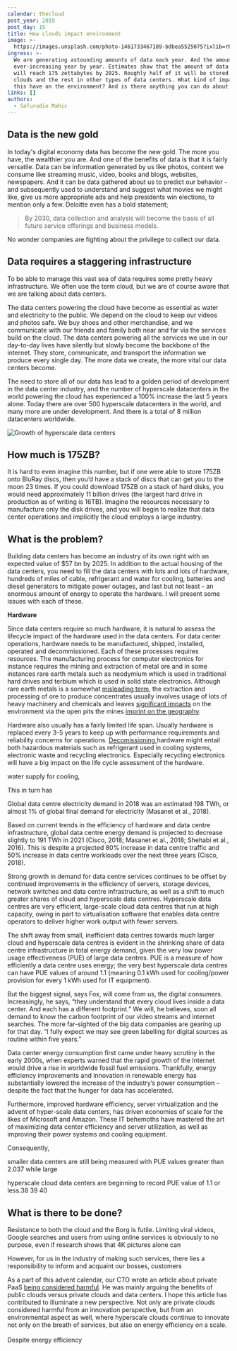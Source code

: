 ```yaml
---
calendar: thecloud
post_year: 2019
post_day: 15
title: How clouds impact environment
image: >-
  https://images.unsplash.com/photo-1461733467189-bdbea5525075?ixlib=rb-1.2.1&ixid=eyJhcHBfaWQiOjEyMDd9&auto=format&fit=crop&w=1950&q=80
ingress: >-
  We are generating astounding amounts of data each year. And the amount is
  ever-increasing year by year. Estimates show that the amount of data worldwide
  will reach 175 zettabytes by 2025. Roughly half of it will be stored in public
  clouds and the rest in other types of data centers. What kind of impact does
  this have on the environment? And is there anything you can do about it?
links: []
authors:
  - Safurudin Mahic
---
```

## Data is the new gold

In today's digital economy data has become the new gold. The more you have, the wealthier you are. And one of the benefits of data is that it is fairly versatile. Data can be information generated by us like photos, content we consume like streaming music, video, books and blogs, websites, newspapers. And it can be data gathered about us to predict our behavior - and subsequently used to understand and suggest what movies we might like, give us more appropriate ads and help presidents win elections, to mention only a few. Deloitte even has a bold statement;

>  By 2030, data collection and analysis will become the basis of all future service offerings and business models.

No wonder companies are fighting about the privilege to collect our data. 

## Data requires a staggering infrastructure

To be able to manage this vast sea of data requires some pretty heavy infrastructure. We often use the term cloud, but we are of course aware that we are talking about data centers.

The data centers powering the cloud have become as essential as water and electricity to the public. We depend on the cloud to keep our videos and photos safe. We buy shoes and other merchandise, and we communicate with our friends and family both near and far via the services build on the cloud. The data centers powering all the services we use in our day-to-day lives have silently but slowly become the backbone of the internet. They store, communicate, and transport the information we produce every single day. The more data we create, the more vital our data centers become.

The need to store all of our data has lead to a golden period of development in the data center industry, and the number of hyperscale datacenters in the world powering the cloud has experienced a 100% increase the last 5 years alone. Today there are over 500 hyperscale datacenters in the world, and many more are under development. And there is a total of 8 million datacenters worldwide.

![](/assets/tc-15-growth.png "Growth of hyperscale data centers")



## How much is 175ZB?

It is hard to even imagine this number, but if one were able to store 175ZB onto BluRay discs, then you’d have a stack of discs that can get you to the moon 23 times. If you could download 175ZB on a stack of hard disks, you would need approximately 11 billion drives (the largest hard drive in production as of writing is 16TB). Imagine the resources necessary to manufacture only the disk drives, and you will begin to realize that data center operations and implicitly the cloud employs a large industry. 

## What is the problem?

Building data centers has become an industry of its own right with an expected value of $57 bn by 2025. In addition to the actual housing of the data centers, you need to fill the data centers with lots and lots of hardware, hundreds of miles of cable, refrigerant and water for cooling, batteries and diesel generators to mitigate power outages, and last but not least - an enormous amount of energy to operate the hardware. I will present some issues with each of these.

**Hardware**

Since data centers require so much hardware, it is natural to assess the lifecycle impact of the hardware used in the data centers. For data center operations, hardware needs to be manufactured, shipped, installed, operated and decommissioned. Each of these processes requires resources. The manufacturing process for computer electronics for instance requires the mining and extraction of metal ore and in some instances rare earth metals such as neodymium which is used in traditional hard drives and terbium which is used in solid state electronics. Although rare earth metals is a somewhat [misleading term](https://www.scientificamerican.com/article/dont-panic-about-rare-earth-elements/), the extraction and processing of ore to produce concentrates usually involves usage of lots of heavy machinery and chemicals and leaves [significant impacts](https://www.researchgate.net/publication/227332044_Environmental_impact_assessment_of_open_pit_mining_in_Iran) on the environment via the open pits the mines [imprint on the geography](v). 

Hardware also usually has a fairly limited life span. Usually hardware is replaced every 3-5 years to keep up with performance requirements and reliability concerns for operations. [Decomissioning ](https://www.networkworld.com/article/3439917/how-to-decommission-a-data-center.html)hardware might entail both hazardous materials such as refrigerant used in cooling systems, electronic waste and recycling electronics. Especially recycling electronics will have a big impact on the life cycle assessment of the hardware. 



water supply for cooling,





This in turn has 

Global data centre electricity demand in 2018 was an estimated 198 TWh, or almost 1% of global final demand for electricity (Masanet et al., 2018).

Based on current trends in the efficiency of hardware and data centre infrastructure, global data centre energy demand is projected to decrease slightly to 191 TWh in 2021 (Cisco, 2018; Masanet et al., 2018; Shehabi et al., 2016). This is despite a projected 80% increase in data centre traffic and 50% increase in data centre workloads over the next three years (Cisco, 2018).

Strong growth in demand for data centre services continues to be offset by continued improvements in the efficiency of servers, storage devices, network switches and data centre infrastructure, as well as a shift to much greater shares of cloud and hyperscale data centres. Hyperscale data centres are very efficient, large-scale cloud data centres that run at high capacity, owing in part to virtualisation software that enables data centre operators to deliver higher work output with fewer servers.



The shift away from small, inefficient data centres towards much larger cloud and hyperscale data centres is evident in the shrinking share of data centre infrastructure in total energy demand, given the very low power usage effectiveness (PUE) of large data centres. PUE is a measure of how efficiently a data centre uses energy; the very best hyperscale data centres can have PUE values of around 1.1 (meaning 0.1 kWh used for cooling/power provision for every 1 kWh used for IT equipment).

But the biggest signal, says Fox, will come from us, the digital consumers. Increasingly, he says, “they understand that every cloud lives inside a data center. And each has a different footprint.” We will, he believes, soon all demand to know the carbon footprint of our video streams and internet searches. The more far-sighted of the big data companies are gearing up for that day. “I fully expect we may see green labelling for digital sources as routine within five years.” 

Data center energy consumption first came under heavy scrutiny in the early 2000s, when experts warned that the rapid growth of the Internet would drive a rise in worldwide fossil fuel emissions. Thankfully, energy efficiency improvements and innovation in renewable energy has substantially lowered the increase of the industry’s power consumption – despite the fact that the hunger for data has accelerated.

Furthermore, improved hardware efficiency, server virtualization and the advent of hyper-scale data centers, has driven economies of scale for the likes of Microsoft and Amazon. These IT behemoths have mastered the art of maximizing data center efficiency and server utilization, as well as improving their power systems and cooling equipment.

 Consequently,

smaller data centers are still being measured with PUE values greater than 2.037 while large

hyperscale cloud data centers are beginning to record PUE value of 1.1 or less.38 39 40



## What is there to be done?

Resistance to both the cloud and the Borg is futile. Limiting viral videos, Google searches and users from using online services is obviously to no purpose, even if research shows that 4K pictures alone can 



 However, for us in the industry of making such services, there lies a responsibility to inform and acquaint our bosses, customers 

As a part of this advent calendar, our CTO wrote an article about private PaaS [being considered harmful](https://thecloud.christmas/2019/2). He was mainly arguing the benefits of public clouds versus private clouds and data centers. I hope this article has contributed to illuminate a new perspective. Not only are private clouds considered harmful from an innovation perspective, but from an environmental aspect as well, where hyperscale clouds continue to innovate not only on the breath of services, but also on energy efficiency on a scale. \
\
Despite energy efficiency
